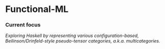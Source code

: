 # Functional-ML

### Current focus
*Exploring Haskell by representing various configuration-based, Beilinson/Drinfeld-style pseudo-tensor categories, a.k.a. multicategories.*

##

##

##

##
